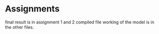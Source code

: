# Assignments
final result is in assignment 1 and 2 compiled file
working of the model is in the other files.
